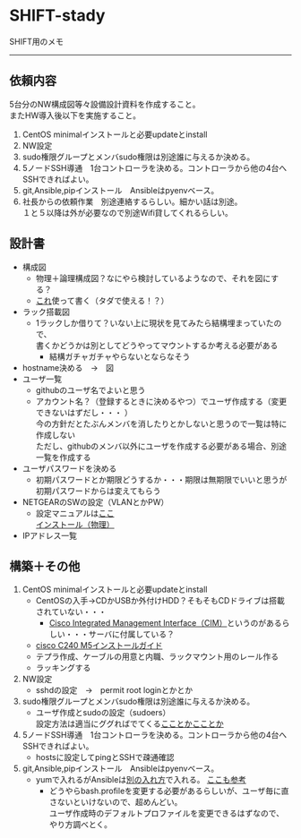 # SHIFT-stady
SHIFT用のメモ
___
## 依頼内容
5台分のNW構成図等々設備設計資料を作成すること。  
またHW導入後以下を実施すること。  
1. CentOS minimalインストールと必要updateとinstall  
1. NW設定  
1. sudo権限グループとメンバsudo権限は別途誰に与えるか決める。  
1. 5ノードSSH導通　1台コントローラを決める。コントローラから他の4台へSSHできればよい。
1. git,Ansible,pipインストール　Ansibleはpyenvベース。
1. 社長からの依頼作業　別途連絡するらしい。細かい話は別途。  
１と５以降は外が必要なので別途Wifi貸してくれるらしい。

## 設計書
- 構成図
  - 物理＋論理構成図？なにやら検討しているようなので、それを図にする？
  - [これ](https://www.draw.io/)使って書く（タダで使える！？）
- ラック搭載図
  - 1ラックしか借りて？いない上に現状を見てみたら結構埋まっていたので、  
    書くかどうかは別としてどうやってマウントするか考える必要がある
    - 結構ガチャガチャやらないとならなそう
- hostname決める　→　図
- ユーザ一覧
  - githubのユーザ名でよいと思う  
  - アカウント名？（登録するときに決めるやつ）でユーザ作成する（変更できないはずだし・・・  ）  
    今の方針だとたぶんメンバを消したりとかしないと思うので一覧は特に作成しない  
    ただし、githubのメンバ以外にユーザを作成する必要がある場合、別途一覧を作成する
- ユーザパスワードを決める
  - 初期パスワードとか期限どうするか・・・期限は無期限でいいと思うが初期パスワードからは変えてもらう
- NETGEARのSWの設定（VLANとかPW）
  - 設定マニュアルは[ここ](https://www.downloads.netgear.com/files/answer_media/jp/support/switch/manual/GS7xxT_SWA_J.pdf)  
  [インストール（物理）](https://www.downloads.netgear.com/files/answer_media/jp/support/switch/manual/XS712T_HIG_J.pdf)
- IPアドレス一覧



## 構築＋その他
1. CentOS minimalインストールと必要updateとinstall  
    - CentOSの入手→CDかUSBか外付けHDD？そもそもCDドライブは搭載されていない・・・  
      - [Cisco Integrated Management Interface（CIM）](https://www.cisco.com/c/ja_jp/products/servers-unified-computing/ucs-c-series-integrated-management-controller/index.html)というのがあるらしい・・・サーバに付属している？  
    - [cisco C240 M5インストールガイド](https://www.cisco.com/c/ja_jp/td/docs/unified_computing/ucs/c/hw/C240M5/install/C240M5/C240M5_chapter_01.html)
    - テプラ作成、ケーブルの用意と内職、ラックマウント用のレール作る
    - ラッキングする
2. NW設定  
    - sshdの設定　→　permit root loginとかとか
3. sudo権限グループとメンバsudo権限は別途誰に与えるか決める。  
    - ユーザ作成とsudoの設定（sudoers）  
    設定方法は適当にググればでてくる[こことか](https://qiita.com/Esfahan/items/a159753d156d23baf180)[こことか](https://www.server-world.info/query?os=CentOS_7&p=initial_conf&f=8)
4. 5ノードSSH導通　1台コントローラを決める。コントローラから他の4台へSSHできればよい。
    - hostsに設定してpingとSSHで疎通確認
5. git,Ansible,pipインストール　Ansibleはpyenvベース。
    - yumで入れるがAnsibleは[別の入れ方](https://qiita.com/ksugawara61/items/ba9a51ebfdaf8d1a1b48)で入れる。
    [ここも参考](https://keyamb.hatenablog.com/entry/2014/06/11/081650)
      - どうやらbash.profileを変更する必要があるらしいが、ユーザ毎に直さないといけないので、超めんどい。  
        ユーザ作成時のデフォルトプロファイルを変更できるはずなので、やり方調べとく。

